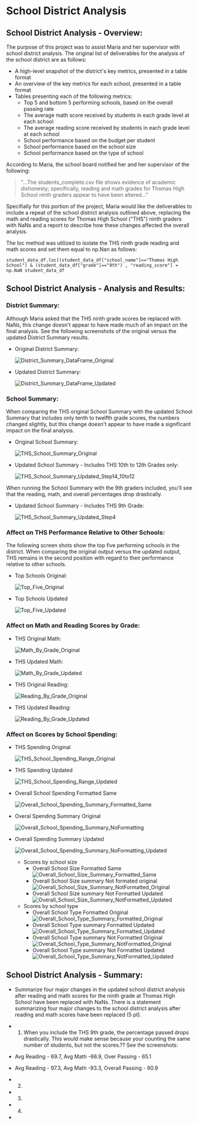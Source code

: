 # **School District Analysis**

##  **School District Analysis - Overview:** 
The purpose of this project was to assist Maria and her supervisor with school district analysis.  The original list of deliverables for the analysis of the school district are as follows: 
- A high-level snapshot of the district's key metrics, presented in a table format
- An overview of the key metrics for each school, presented in a table format
- Tables presenting each of the following metrics:
  - Top 5 and bottom 5 performing schools, based on the overall passing rate
  - The average math score received by students in each grade level at each school
  - The average reading score received by students in each grade level at each school
  - School performance based on the budget per student
  - School performance based on the school size 
  - School performance based on the type of school

According to Maria, the school board notified her and her supervisor of the following:

> "...The students_complete.csv file shows evidence of academic dishonesty; specifically, reading and math grades for Thomas High School ninth graders appear to have been altered..."

Specifially for this portion of the project, Maria would like the deliverables to include a repeat of the school district analysis outlined above, replacing the math and reading scores for Thomas High School ("THS") ninth graders with NaNs and a report to describe how these changes affected the overall analysis.

The loc method was utilized to isolate the THS ninth grade reading and math scores and set them equal to np.Nan as follows:

`student_data_df.loc[(student_data_df["school_name"]=="Thomas High School") & (student_data_df["grade"]=="9th") , "reading_score"] = np.NaN
student_data_df`

## **School District Analysis - Analysis and Results:** 

### **District Summary:**
Although Maria asked that the THS ninth grade scores be replaced with NaNs, this change doesn't appear to have made much of an impact on the final analysis. See the following screenshots of the original versus the updated District Summary results.  

- Original District Summary:
  
  ![District_Summary_DataFrame_Original](Resources/District_Summary_DataFrame_Original.PNG)
    
- Updated District Summary:  
    
  ![District_Summary_DataFrame_Updated](Resources/District_Summary_DataFrame_Updated.PNG)
    
### **School Summary:**
When comparing the THS original School Summary with the updated School Summary that includes only tenth to twelfth grade scores, the numbers changed slightly, but this change doesn't appear to have made a significant impact on the final analysis.
  
- Original School Summary:
  
  ![THS_School_Summary_Original](Resources/THS_School_Summary_Original.PNG) 
    
- Updated School Summary - Includes THS 10th to 12th Grades only:
   
  ![THS_School_Summary_Updated_Step14_10to12](Resources/THS_School_Summary_Updated_Step14_10to12.PNG) 
  
When running the School Summary with the 9th graders included, you'll see that the reading, math, and overall percentages drop drastically.

- Updated School Summary - Includes THS 9th Grade:

  ![THS_School_Summary_Updated_Step4](Resources/THS_School_Summary_Updated_Step4.PNG) 
    
### **Affect on THS Performance Relative to Other Schools:**
The following screen shots show the top five performing schools in the district.  When comparing the original output versus the updated output, THS remains in the second position with regard to their performance relative to other schools.

- Top Schools Original:

  ![Top_Five_Original](Resources/Top_Five_Original.PNG)

- Top Schools Updated
    
  ![Top_Five_Updated](Resources/Top_Five_Updated.PNG)
  
### **Affect on Math and Reading Scores by Grade:**

- THS Original Math:

  ![Math_By_Grade_Original](Resources/Math_By_Grade_Original.PNG)
  
- THS Updated Math:

  ![Math_By_Grade_Updated](Resources/Math_By_Grade_Updated.PNG)
  
- THS Original Reading:

  ![Reading_By_Grade_Original](Resources/Reading_By_Grade_Original.PNG)
  
- THS Updated Reading:
   
  ![Reading_By_Grade_Updated](Resources/Reading_By_Grade_Updated.PNG)
  
### **Affect on Scores by School Spending:**
- THS Spending Original

  ![THS_School_Spending_Range_Original](Resources/THS_School_Spending_Range_Original.PNG)
      
- THS Spending Updated
      
  ![THS_School_Spending_Range_Updated](Resources/THS_School_Spending_Range_Updated.PNG)
  
- Overall School Spending Formatted Same
  
  ![Overall_School_Spending_Summary_Formatted_Same](Resources/Overall_School_Spending_Summary_Formatted_Same.PNG)
  
- Overal Spending Summary Original
      
  ![Overall_School_Spending_Summary_NoFormatting](Resources/Overall_School_Spending_Summary_NoFormatting_Original.PNG)
  
- Overall Spending Summary Updated
      
  ![Overall_School_Spending_Summary_NoFormatting_Updated](Resources/Overall_School_Spending_Summary_NoFormatting_Updated.PNG)
      
  - Scores by school size
    - Overall School Size Formatted Same
      ![Overall_School_Size_Summary_Formatted_Same](Resources/Overall_School_Size_Summary_Formatted_Same.PNG)
    - Overall School Size summary Not formated original
      ![Overall_School_Size_Summary_NotFormatted_Original](Resources/Overall_School_Size_Summary_NotFormatted_Original.PNG)
    - Overall School Size summary Not Formatted Updated 
      ![Overall_School_Size_Summary_NotFormatted_Updated](Resources/Overall_School_Size_Summary_NotFormatted_Updated.PNG)
  - Scores by school type
    - Overall School Type Formatted Original
      ![Overall_School_Type_Summary_Formatted_Original](Resources/Overall_School_Type_Summary_Formatted_Original.PNG)
    - Overall School Type summary Formatted Updated
      ![Overall_School_Type_Summary_Formatted_Updated](Resources/Overall_School_Type_Summary_Formatted_Updated.PNG)
    - Overall School Type summary Not Formatted Original
      ![Overall_School_Type_Summary_NotFormatted_Original](Resources/Overall_School_Type_Summary_NotFormatted_Original.PNG)
    - Overall School Type summary Not Formatted Updated 
      ![Overall_School_Type_Summary_NotFormatted_Updated](Resources/Overall_School_Type_Summary_NotFormatted_Updated.PNG) 

## School District Analysis - Summary: 
- Summarize four major changes in the updated school district analysis after reading and math scores for the ninth grade at Thomas High School have been replaced with NaNs. There is a statement summarizing four major changes to the school district analysis after reading and math scores have been replaced (5 pt).
- 1)  When you include the THS 9th grade, the percentage passed drops drastically.  This would make sense because your counting the same number of students, but not the scores.?? See the screenshots:  
- Avg Reading - 69.7, Avg Math -66.9, Over Passing - 65.1
- Avg Reading - 97.3, Avg Math -93.3, Overall Passing - 90.9
  
- 2)
- 3)
- 4)
-

